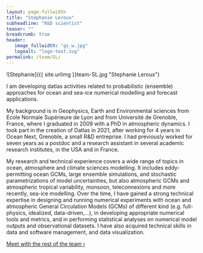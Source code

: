 ```yaml
---
layout: page-fullwidth
title: "Stephanie Leroux"
subheadline: "R&D scientist"
teaser: ""
breadcrumb: true
header:
   image_fullwidth: "gs_w.jpg"
   logoalt: "logo-text.svg"
permalink: /team/SL/
---
```


![Stephanie]({{ site.urlimg }}team-SL.jpg "Stephanie Leroux")

I am developing datlas activities related to probabilistic (ensemble) approaches for ocean and sea-ice numerical modelling and forecast applications. 

My background is in Geophysics, Earth and Environmental sciences from Ecole Normale Supérieure de Lyon and from Université de Grenoble, France, where I graduated in 2009 with a PhD in atmospheric dynamics. 
I  took part in the creation of Datlas in 2021, after working for 4 years in  Ocean Next, Grenoble, a small R&D entreprise. I had previously  worked for seven years as a postdoc and a research assistant in several academic research institutes, in the USA and in France.

My  research and technical experience covers a wide range of topics in ocean, atmosphere and climate sciences modelling. It includes eddy-permitting ocean GCMs, large ensemble simulations, and stochastic parametrizations of model uncertainties,  but also atmospheric GCMs and atmospheric tropical variability, monsoon, teleconnexions and more recently, sea-ice modelling. Over the time, I have gained a strong technical expertise in designing and running numerical experiments with ocean and atmospheric General Circulation Models (GCMs) of different kind (e.g. full-physics, idealized, data-driven,...), in developing appropriate numerical tools and metrics,  and in performing statistical analyses on numerical model outputs and observational datasets. I have also acquired technical skills in data and software management, and data visualization. 

<a class="radius button small" href="{{ site.url }}{{ site.baseurl }}/team/">Meet with the rest of the team ›</a>


